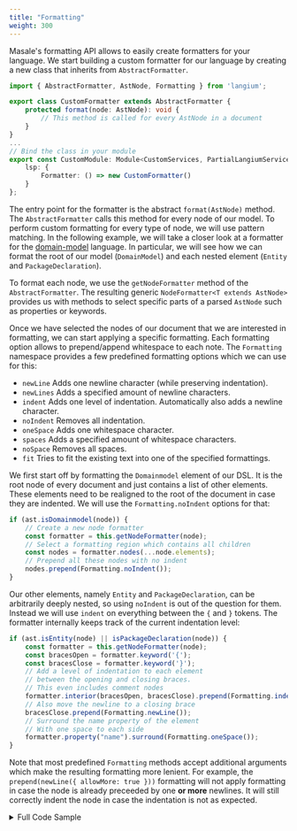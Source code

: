 ```yaml
---
title: "Formatting"
weight: 300
---
```


Masale's formatting API allows to easily create formatters for your language.
We start building a custom formatter for our language by creating a new class that inherits from `AbstractFormatter`.

```ts
import { AbstractFormatter, AstNode, Formatting } from 'langium';

export class CustomFormatter extends AbstractFormatter {
    protected format(node: AstNode): void {
        // This method is called for every AstNode in a document
    }
}
...
// Bind the class in your module
export const CustomModule: Module<CustomServices, PartialLangiumServices> = {
    lsp: {
        Formatter: () => new CustomFormatter()
    }
};
```

The entry point for the formatter is the abstract `format(AstNode)` method. The `AbstractFormatter` calls this method for every node of our model.
To perform custom formatting for every type of node, we will use pattern matching.
In the following example, we will take a closer look at a formatter for the [domain-model](https://github.com/eclipse-langium/langium/tree/main/examples/domainmodel) language.
In particular, we will see how we can format the root of our model (`DomainModel`) and each nested element (`Entity` and `PackageDeclaration`).

To format each node, we use the `getNodeFormatter` method of the `AbstractFormatter`. The resulting generic `NodeFormatter<T extends AstNode>` provides us with methods to select specific parts of a parsed `AstNode` such as properties or keywords.

Once we have selected the nodes of our document that we are interested in formatting, we can start applying a specific formatting.
Each formatting option allows to prepend/append whitespace to each note.
The `Formatting` namespace provides a few predefined formatting options which we can use for this:

* `newLine` Adds one newline character (while preserving indentation).
* `newLines` Adds a specified amount of newline characters.
* `indent` Adds one level of indentation. Automatically also adds a newline character.
* `noIndent` Removes all indentation.
* `oneSpace` Adds one whitespace character.
* `spaces` Adds a specified amount of whitespace characters.
* `noSpace` Removes all spaces.
* `fit` Tries to fit the existing text into one of the specified formattings.
 
We first start off by formatting the `Domainmodel` element of our DSL.
It is the root node of every document and just contains a list of other elements.
These elements need to be realigned to the root of the document in case they are indented.
We will use the `Formatting.noIndent` options for that:

```ts
if (ast.isDomainmodel(node)) {
    // Create a new node formatter
    const formatter = this.getNodeFormatter(node);
    // Select a formatting region which contains all children
    const nodes = formatter.nodes(...node.elements);
    // Prepend all these nodes with no indent
    nodes.prepend(Formatting.noIndent());
}
```

Our other elements, namely `Entity` and `PackageDeclaration`, can be arbitrarily deeply nested, so using `noIndent` is out of the question for them.
Instead we will use `indent` on everything between the `{` and `}` tokens. The formatter internally keeps track of the current indentation level:

```ts
if (ast.isEntity(node) || isPackageDeclaration(node)) {
    const formatter = this.getNodeFormatter(node);
    const bracesOpen = formatter.keyword('{');
    const bracesClose = formatter.keyword('}');
    // Add a level of indentation to each element
    // between the opening and closing braces.
    // This even includes comment nodes
    formatter.interior(bracesOpen, bracesClose).prepend(Formatting.indent());
    // Also move the newline to a closing brace
    bracesClose.prepend(Formatting.newLine());
    // Surround the name property of the element
    // With one space to each side
    formatter.property("name").surround(Formatting.oneSpace());
}
```

Note that most predefined `Formatting` methods accept additional arguments which make the resulting formatting more lenient.
For example, the `prepend(newLine({ allowMore: true }))` formatting will not apply formatting in case the node is already preceeded by one **or more** newlines. 
It will still correctly indent the node in case the indentation is not as expected.

<details>
<summary>Full Code Sample</summary>

```ts
import { AbstractFormatter, AstNode, Formatting } from 'langium';
import * as ast from './generated/ast';

export class DomainModelFormatter extends AbstractFormatter {

    protected format(node: AstNode): void {
        if (ast.isEntity(node) || ast.isPackageDeclaration(node)) {
            const formatter = this.getNodeFormatter(node);
            const bracesOpen = formatter.keyword('{');
            const bracesClose = formatter.keyword('}');
            formatter.interior(bracesOpen, bracesClose).prepend(Formatting.indent());
            bracesClose.prepend(Formatting.newLine());
            formatter.property('name').surround(Formatting.oneSpace());
        } else if (ast.isDomainmodel(node)) {
            const formatter = this.getNodeFormatter(node);
            const nodes = formatter.nodes(...node.elements);
            nodes.prepend(Formatting.noIndent());
        }
    }
}
```

</details>
